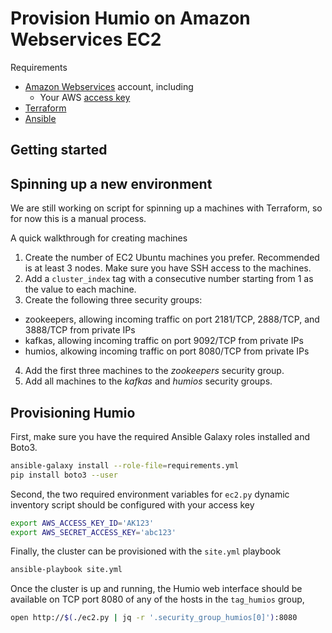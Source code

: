 # Provision Humio on Amazon Webservices EC2

Requirements
* [Amazon Webservices](https://aws.amazon.com) account, including
  * Your AWS [access key](https://docs.aws.amazon.com/general/latest/gr/aws-sec-cred-types.html)
* [Terraform](https://www.terraform.io/intro/getting-started/install.html)
* [Ansible](https://docs.ansible.com/ansible/2.5/installation_guide/intro_installation.html)

## Getting started

## Spinning up a new environment

We are still working on script for spinning up a machines with Terraform, so for now this is a manual process.

A quick walkthrough for creating machines

1. Create the number of EC2 Ubuntu machines you prefer. Recommended is at least 3 nodes. Make sure you have SSH access to the machines.
2. Add a `cluster_index` tag with a consecutive number starting from 1 as the value to each machine.
3. Create the following three security groups:
  * zookeepers, allowing incoming traffic on port 2181/TCP, 2888/TCP, and 3888/TCP from private IPs
  * kafkas, allowing incoming traffic on port 9092/TCP from private IPs
  * humios, alkowing incoming traffic on port 8080/TCP from private IPs
4. Add the first three machines to the _zookeepers_ security group.
5. Add all machines to the _kafkas_ and _humios_ security groups.

## Provisioning Humio

First, make sure you have the required Ansible Galaxy roles installed and Boto3.

```bash
ansible-galaxy install --role-file=requirements.yml
pip install boto3 --user
```

Second, the two required environment variables for `ec2.py` dynamic inventory script should be configured with your access key
```bash
export AWS_ACCESS_KEY_ID='AK123'
export AWS_SECRET_ACCESS_KEY='abc123'
``` 

Finally, the cluster can be provisioned with the `site.yml` playbook

```bash
ansible-playbook site.yml
```

Once the cluster is up and running, the Humio web interface should be available on TCP port 8080 of any of the hosts in the `tag_humios` group,

```bash
open http://$(./ec2.py | jq -r '.security_group_humios[0]'):8080
```